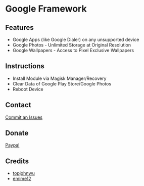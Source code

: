 # Google Framework

## Features ##
* Google Apps (like Google Dialer) on any unsupported device
* Google Photos - Unlimited Storage at Original Resolution
* Google Wallpapers - Access to Pixel Exclusive Wallpapers

## Instructions ##
* Install Module via Magisk Manager/Recovery
* Clear Data of Google Play Store/Google Photos
* Reboot Device

## Contact ##
<a href="https://github.com/P1N2O/google-framework-magisk/issues">Commit an Issues</a>

## Donate ##
<a href="https://paypal.me/pinto165">Paypal</a>

## Credits ##
* <a href="https://github.com/topjohnwu">topjohnwu</a>
* <a href="https://forum.xda-developers.com/member.php?s=20e6e309873e6b7e0892e0d45f1ce1cd&u=6995375">emime12</a>